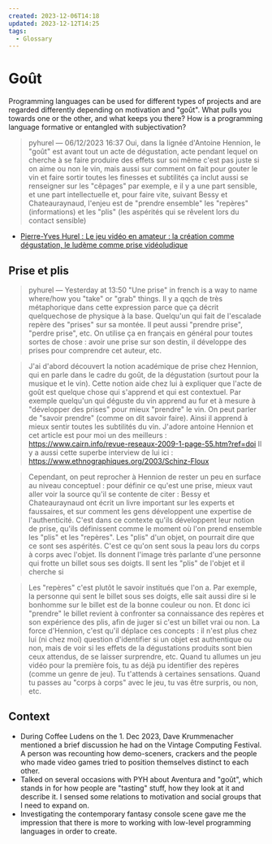 ```yaml
---
created: 2023-12-06T14:18
updated: 2023-12-12T14:25
tags:
  - Glossary
---
```

# Goût
Programming languages can be used for different types of projects and are regarded differently depending on motivation and "goût". What pulls you towards one or the other, and what keeps you there? How is a programming language formative or entangled with subjectivation?

> pyhurel — 06/12/2023 16:37
	Oui, dans la lignée d'Antoine Hennion, le "goût" est avant tout un acte de dégustation, acte pendant lequel on cherche à se faire produire des effets sur soi même
	c'est pas juste si on aime ou non le vin, mais aussi sur comment on fait pour gouter le vin et faire sortir toutes les finesses et subtilités
	ça inclut aussi se renseigner sur les "cêpages"  par exemple, e
	il y a une part sensible, et une part intellectuelle
	et, pour faire vite, suivant Bessy et Chateauraynaud, l'enjeu est de "prendre ensemble" les "repères" (informations) et les "plis" (les aspérités qui se rêvelent lors du contact sensible)

- [Pierre-Yves Hurel : Le jeu vidéo en amateur : la création comme dégustation, le ludème comme prise vidéoludique](https://podv2.unistra.fr/video/25837-pierre-yves-hurel-le-jeu-video-en-amateur-la-creation-comme-degustation-le-ludeme-comme-prise-videoludique/)

## Prise et plis

> pyhurel — Yesterday at 13:50
> "Une prise" in french is a way to name where/how you "take" or "grab" things. Il y a qqch de très métaphorique dans cette expression parce que ça décrit quelquechose de physique à la base. Quelqu'un qui fait de l'escalade repère des "prises" sur sa montée. Il peut aussi "prendre prise", "perdre prise", etc. On utilise ça en français en général pour toutes sortes de chose : avoir une prise sur son destin, il développe des prises pour comprendre cet auteur, etc. 

> J'ai d'abord découvert la notion académique de prise chez Hennion, qui en parle dans le cadre du goût, de la dégustation (surtout pour la musique et le vin). Cette notion aide chez lui à expliquer que l'acte de goût est quelque chose qui s'apprend et qui est contextuel. Par exemple quelqu'un qui déguste du vin apprend au fur et à mesure à "développer des prises" pour mieux "prendre" le vin. On peut parler de "savoir prendre" (comme on dit savoir faire). Ainsi il apprend à mieux sentir toutes les subtilités du vin. J'adore antoine Hennion et cet article est pour moi un des meilleurs : https://www.cairn.info/revue-reseaux-2009-1-page-55.htm?ref=doi 
	Il y a aussi cette superbe interview de lui ici : https://www.ethnographiques.org/2003/Schinz-Floux 

> Cependant, on peut reprocher à Hennion de rester un peu en surface au niveau conceptuel : pour définir ce qu'est une prise, mieux vaut aller voir la source qu'il se contente de citer : Bessy et Chateauraynaud ont écrit un livre important sur les experts et faussaires, et sur comment les gens développent une expertise de l'authenticité. C'est dans ce contexte qu'ils développent leur notion de prise, qu'ils définissent comme le moment où l'on prend ensemble les "plis" et les "repères". Les "plis" d'un objet, on pourrait dire que ce sont ses aspérités. C'est ce qu'on sent sous la peau lors du corps à corps avec l'objet. Ils donnent l'image très parlante d'une personne qui frotte un billet sous ses doigts. Il sent les "plis" de l'objet et il cherche si

> Les "repères" c'est plutôt le savoir institués que l'on a. Par exemple, la personne qui sent le billet sous ses doigts, elle sait aussi dire si le bonhomme sur le billet est de la bonne couleur ou non. Et donc ici "prendre" le billet revient à confronter sa connaissance des repères et son expérience des plis, afin de juger si c'est un billet vrai ou non.
	La force d'Hennion, c'est qu'il déplace ces concepts : il n'est plus chez lui (ni chez moi) question d'identifier si un objet est authentique ou non, mais de voir si les effets de la dégustations produits sont bien ceux attendus, de se laisser surprendre, etc.
	Quand tu allumes un jeu vidéo pour la première fois, tu as déjà pu identifier des repères (comme un genre de jeu). Tu t'attends à certaines sensations. Quand tu passes au "corps à corps" avec le jeu, tu vas être surpris, ou non, etc.

## Context
- During Coffee Ludens on the 1. Dec 2023, Dave Krummenacher mentioned a brief discussion he had on the Vintage Computing Festival. A person was recounting how demo-sceners, crackers and the people who made video games tried to position themselves distinct to each other.
- Talked on several occasions with PYH about Aventura and "goût", which stands in for how people are "tasting" stuff, how they look at it and describe it. I sensed some relations to motivation and social groups that I need to expand on. 
- Investigating the contemporary fantasy console scene gave me the impression that there is more to working with low-level programming languages in order to create.